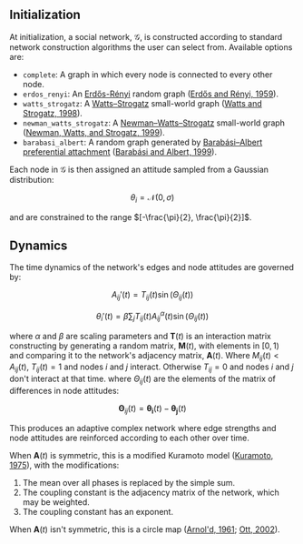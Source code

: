 ## Initialization

At initialization, a social network, $\mathcal{G}$, is constructed according to standard network construction algorithms the user can select from. Available options are:

- `complete`: A graph in which every node is connected to every other node.
- `erdos_renyi`: An [Erdős-Rényi](https://networkx.org/documentation/stable/reference/generated/networkx.generators.random_graphs.erdos_renyi_graph.html) random graph ([Erdős and Rényi, 1959](https://static.renyi.hu/~p_erdos/1959-11.pdf)).
- `watts_strogatz`: A [Watts–Strogatz](https://networkx.org/documentation/stable/reference/generated/networkx.generators.random_graphs.watts_strogatz_graph.html#networkx.generators.random_graphs.watts_strogatz_graph) small-world graph ([Watts and Strogatz, 1998](https://doi.org/10.1038/30918)).
- `newman_watts_strogatz`: A [Newman–Watts–Strogatz](https://networkx.org/documentation/stable/reference/generated/networkx.generators.random_graphs.newman_watts_strogatz_graph.html#networkx.generators.random_graphs.newman_watts_strogatz_graph) small-world graph ([Newman, Watts, and Strogatz, 1999](https://doi.org/10.1016/S0375-9601(99)00757-4)).
- `barabasi_albert`: A random graph generated by [Barabási–Albert preferential attachment](https://networkx.org/documentation/stable/reference/generated/networkx.generators.random_graphs.barabasi_albert_graph.html#networkx.generators.random_graphs.barabasi_albert_graph) ([Barabási and Albert, 1999](https://doi.org/10.1126/science.286.5439.509)).

Each node in $\mathcal{G}$ is then assigned an attitude sampled from a Gaussian distribution:

$$
\theta_i = \mathcal{N}(0, \sigma)
$$

and are constrained to the range $[-\frac{\pi}{2}, \frac{\pi}{2}]$.

## Dynamics

The time dynamics of the network's edges and node attitudes are governed by:

$$
A_{ij}'(t) = T_{ij}(t) \sin(\Theta_{ij}(t))
$$

$$
\theta_i'(t) = \beta \sum_j T_{ij}(t) A_{ij}^\alpha(t) \sin(\Theta_{ij}(t))
$$

where $\alpha$ and $\beta$ are scaling parameters and $\mathbf{T}(t)$ is an interaction matrix constructing by generating a random matrix, $\mathbf{M}(t)$, with elements in $[0, 1)$ and comparing it to the network's adjacency matrix, $\mathbf{A}(t)$. Where $M_{ij}(t) < A_{ij}(t)$, $T_{ij}(t) = 1$ and nodes $i$ and $j$ interact. Otherwise $T_{ij} = 0$ and nodes $i$ and $j$ don't interact at that time.
where $\Theta_{ij}(t)$ are the elements of the matrix of differences in node attitudes:

$$
\mathbf{\Theta}_{ij}(t) = \mathbf{\theta_i}(t) - \mathbf{\theta_j}(t)
$$

This produces an adaptive complex network where edge strengths and node attitudes are reinforced according to each other over time.

When $\mathbf{A}(t)$ is symmetric, this is a modified Kuramoto model ([Kuramoto, 1975](https://doi.org/10.1007/BFb0013365)), with the modifications:

1. The mean over all phases is replaced by the simple sum.
2. The coupling constant is the adjacency matrix of the network, which may be weighted.
3. The coupling constant has an exponent.

When $\mathbf{A}(t)$ isn't symmetric, this is a circle map ([Arnol'd, 1961](https://mi.mathnet.ru/eng/izv3366); [Ott, 2002](https://www.cambridge.org/core/books/chaos-in-dynamical-systems/7A0749AE3FBBF4312A54D7573C2DAAB5)).
